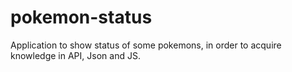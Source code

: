 # pokemon-status
  Application to show status of some pokemons, in order to acquire knowledge in API, Json and JS.
